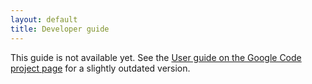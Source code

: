 ```yaml
---
layout: default
title: Developer guide
---
```


This guide is not available yet. See the 
[User guide on the Google Code project page](https://code.google.com/p/renjin/wiki/UserGuide) 
for a slightly outdated version.
